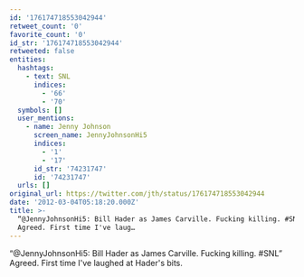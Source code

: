 ```yaml
---
id: '176174718553042944'
retweet_count: '0'
favorite_count: '0'
id_str: '176174718553042944'
retweeted: false
entities:
  hashtags:
    - text: SNL
      indices:
        - '66'
        - '70'
  symbols: []
  user_mentions:
    - name: Jenny Johnson
      screen_name: JennyJohnsonHi5
      indices:
        - '1'
        - '17'
      id_str: '74231747'
      id: '74231747'
  urls: []
original_url: https://twitter.com/jth/status/176174718553042944
date: '2012-03-04T05:18:20.000Z'
title: >-
  “@JennyJohnsonHi5: Bill Hader as James Carville. Fucking killing. #SNL”
  Agreed. First time I've laug…
---
```


“@JennyJohnsonHi5: Bill Hader as James Carville. Fucking killing. #SNL” Agreed. First time I've laughed at Hader's bits.